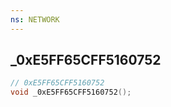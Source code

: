 ```yaml
---
ns: NETWORK
---
```

## _0xE5FF65CFF5160752

```c
// 0xE5FF65CFF5160752
void _0xE5FF65CFF5160752();
```

